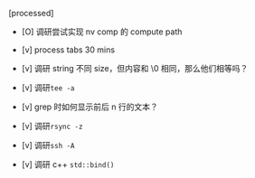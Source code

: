[processed]

* [O] 调研尝试实现 nv comp 的 compute path

* [v] process tabs  30 mins

* [v] 调研 string 不同 size，但内容和 \0 相同，那么他们相等吗？

* [v] 调研`tee -a`

* [v] grep 时如何显示前后 n 行的文本？

* [v] 调研`rsync -z`

* [v] 调研`ssh -A`

* [v] 调研 c++ `std::bind()`
